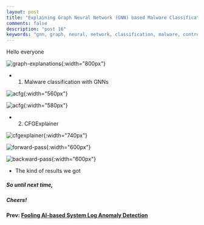 ```yaml
---
layout: post
title: "Explaining Graph Neural Network (GNN) based Malware Classification"
comments: false
description: "post 16"
keywords: "gnn, graph, neural, network, classification, malware, control flow graph, cfg, deep learning, explainable AI, AI, machine learning"
---
```


Hello everyone

![graph-explanations]({{site.baseurl}}/material/2022/post_16/expl.jpeg?raw=true){:width="800px"}

+ 1. Malware classification with GNNs

![acfg]({{site.baseurl}}/material/2022/post_16/acfg.jpeg?raw=true){:width="560px"}

![acfg]({{site.baseurl}}/material/2022/post_16/gnn.jpeg?raw=true){:width="580px"}

+ 2. CFGExplainer

![cfgexplainer]({{site.baseurl}}/material/2022/post_16/cfgexpl.jpeg?raw=true){:width="740px"}

![forward-pass]({{site.baseurl}}/material/2022/post_16/learning.jpeg?raw=true){:width="600px"}

![backward-pass]({{site.baseurl}}/material/2022/post_16/training.jpeg?raw=true){:width="600px"}

+ The kind of results we got

##### So until next time,
##### Cheers!

**Prev: [Fooling AI-based System Log Anomaly Detection]({{site.baseurl}}/2021/lam/)**
